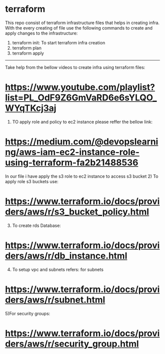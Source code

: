 # terraform
This repo consist of terraform infrastructure files that helps in creating infra.
With the every creating of file use the following commands to create and apply changes to the infrastructure:
1) terraform init: To start terraform infra creation
2) terraform plan
3) terraform apply

-------------------------
Take help from the bellow videos to create infra using terraform files:
# https://www.youtube.com/playlist?list=PL_OdF9Z6GmVaRD6e6sYLQO_WYqTKcj3aj
1) TO apply role and policy to ec2 instance please reffer the bellow link:
# https://medium.com/@devopslearning/aws-iam-ec2-instance-role-using-terraform-fa2b21488536
In our file i have apply the s3 role to ec2 instance to access s3 bucket
2) To apply role s3 buckets use: 
# https://www.terraform.io/docs/providers/aws/r/s3_bucket_policy.html
3) To create rds Database: 
# https://www.terraform.io/docs/providers/aws/r/db_instance.html
4) To setup vpc and subnets refers:
for subnets
# https://www.terraform.io/docs/providers/aws/r/subnet.html
5)For security groups:
# https://www.terraform.io/docs/providers/aws/r/security_group.html
